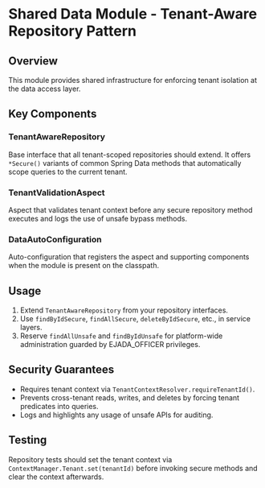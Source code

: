 # Shared Data Module - Tenant-Aware Repository Pattern

## Overview

This module provides shared infrastructure for enforcing tenant isolation at the data access layer.

## Key Components

### TenantAwareRepository

Base interface that all tenant-scoped repositories should extend. It offers `*Secure()` variants of
common Spring Data methods that automatically scope queries to the current tenant.

### TenantValidationAspect

Aspect that validates tenant context before any secure repository method executes and logs the use
of unsafe bypass methods.

### DataAutoConfiguration

Auto-configuration that registers the aspect and supporting components when the module is present on
the classpath.

## Usage

1. Extend `TenantAwareRepository` from your repository interfaces.
2. Use `findByIdSecure`, `findAllSecure`, `deleteByIdSecure`, etc., in service layers.
3. Reserve `findAllUnsafe` and `findByIdUnsafe` for platform-wide administration guarded by
   EJADA_OFFICER privileges.

## Security Guarantees

* Requires tenant context via `TenantContextResolver.requireTenantId()`.
* Prevents cross-tenant reads, writes, and deletes by forcing tenant predicates into queries.
* Logs and highlights any usage of unsafe APIs for auditing.

## Testing

Repository tests should set the tenant context via `ContextManager.Tenant.set(tenantId)` before
invoking secure methods and clear the context afterwards.
